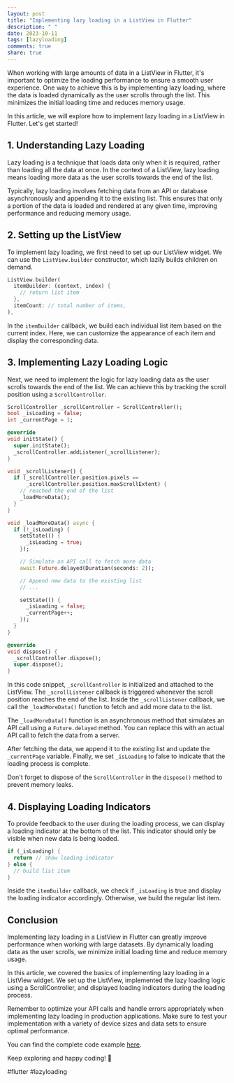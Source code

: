 ```yaml
---
layout: post
title: "Implementing lazy loading in a ListView in Flutter"
description: " "
date: 2023-10-11
tags: [lazyloading]
comments: true
share: true
---
```


When working with large amounts of data in a ListView in Flutter, it's important to optimize the loading performance to ensure a smooth user experience. One way to achieve this is by implementing lazy loading, where the data is loaded dynamically as the user scrolls through the list. This minimizes the initial loading time and reduces memory usage.

In this article, we will explore how to implement lazy loading in a ListView in Flutter. Let's get started!

## 1. Understanding Lazy Loading

Lazy loading is a technique that loads data only when it is required, rather than loading all the data at once. In the context of a ListView, lazy loading means loading more data as the user scrolls towards the end of the list.

Typically, lazy loading involves fetching data from an API or database asynchronously and appending it to the existing list. This ensures that only a portion of the data is loaded and rendered at any given time, improving performance and reducing memory usage.

## 2. Setting up the ListView

To implement lazy loading, we first need to set up our ListView widget. We can use the `ListView.builder` constructor, which lazily builds children on demand.

```dart
ListView.builder(
  itemBuilder: (context, index) {
    // return list item
  },
  itemCount: // total number of items,
),
```

In the `itemBuilder` callback, we build each individual list item based on the current index. Here, we can customize the appearance of each item and display the corresponding data.

## 3. Implementing Lazy Loading Logic

Next, we need to implement the logic for lazy loading data as the user scrolls towards the end of the list. We can achieve this by tracking the scroll position using a `ScrollController`.

```dart
ScrollController _scrollController = ScrollController();
bool _isLoading = false;
int _currentPage = 1;

@override
void initState() {
  super.initState();
  _scrollController.addListener(_scrollListener);
}

void _scrollListener() {
  if (_scrollController.position.pixels ==
      _scrollController.position.maxScrollExtent) {
    // reached the end of the list
    _loadMoreData();
  }
}

void _loadMoreData() async {
  if (!_isLoading) {
    setState(() {
      _isLoading = true;
    });

    // Simulate an API call to fetch more data
    await Future.delayed(Duration(seconds: 2));

    // Append new data to the existing list
    // ...

    setState(() {
      _isLoading = false;
      _currentPage++;
    });
  }
}

@override
void dispose() {
  _scrollController.dispose();
  super.dispose();
}
```

In this code snippet, `_scrollController` is initialized and attached to the ListView. The `_scrollListener` callback is triggered whenever the scroll position reaches the end of the list. Inside the `_scrollListener` callback, we call the `_loadMoreData()` function to fetch and add more data to the list.

The `_loadMoreData()` function is an asynchronous method that simulates an API call using a `Future.delayed` method. You can replace this with an actual API call to fetch the data from a server.

After fetching the data, we append it to the existing list and update the `_currentPage` variable. Finally, we set `_isLoading` to false to indicate that the loading process is complete.

Don't forget to dispose of the `ScrollController` in the `dispose()` method to prevent memory leaks.

## 4. Displaying Loading Indicators

To provide feedback to the user during the loading process, we can display a loading indicator at the bottom of the list. This indicator should only be visible when new data is being loaded.

```dart
if (_isLoading) {
  return // show loading indicator
} else {
  // build list item
}
```

Inside the `itemBuilder` callback, we check if `_isLoading` is true and display the loading indicator accordingly. Otherwise, we build the regular list item.

## Conclusion

Implementing lazy loading in a ListView in Flutter can greatly improve performance when working with large datasets. By dynamically loading data as the user scrolls, we minimize initial loading time and reduce memory usage.

In this article, we covered the basics of implementing lazy loading in a ListView widget. We set up the ListView, implemented the lazy loading logic using a ScrollController, and displayed loading indicators during the loading process.

Remember to optimize your API calls and handle errors appropriately when implementing lazy loading in production applications. Make sure to test your implementation with a variety of device sizes and data sets to ensure optimal performance.

You can find the complete code example [here](https://github.com/flutter/flutter/blob/master/examples/flutter_gallery/lib/demo/paginated_data_table_demo.dart).

Keep exploring and happy coding! 🚀

#flutter #lazyloading